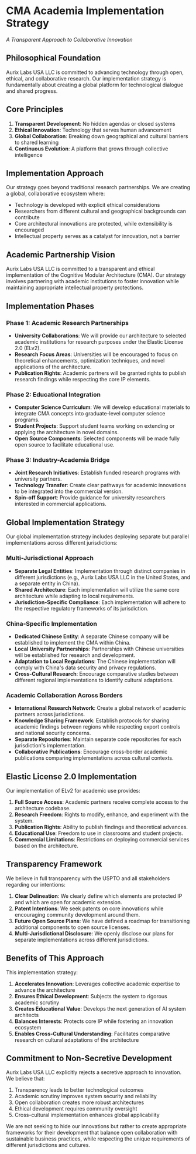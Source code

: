 # CMA Academia Implementation Strategy
*A Transparent Approach to Collaborative Innovation*

## Philosophical Foundation

Aurix Labs USA LLC is committed to advancing technology through open, ethical, and collaborative research. Our implementation strategy is fundamentally about creating a global platform for technological dialogue and shared progress.

## Core Principles

1. **Transparent Development**: No hidden agendas or closed systems
2. **Ethical Innovation**: Technology that serves human advancement
3. **Global Collaboration**: Breaking down geographical and cultural barriers to shared learning
4. **Continuous Evolution**: A platform that grows through collective intelligence

## Implementation Approach

Our strategy goes beyond traditional research partnerships. We are creating a global, collaborative ecosystem where:

- Technology is developed with explicit ethical considerations
- Researchers from different cultural and geographical backgrounds can contribute
- Core architectural innovations are protected, while extensibility is encouraged
- Intellectual property serves as a catalyst for innovation, not a barrier

## Academic Partnership Vision

Aurix Labs USA LLC is committed to a transparent and ethical implementation of the Cognitive Modular Architecture (CMA). Our strategy involves partnering with academic institutions to foster innovation while maintaining appropriate intellectual property protections.

## Implementation Phases

### Phase 1: Academic Research Partnerships
- **University Collaborations**: We will provide our architecture to selected academic institutions for research purposes under the Elastic License 2.0 (ELv2).
- **Research Focus Areas**: Universities will be encouraged to focus on theoretical enhancements, optimization techniques, and novel applications of the architecture.
- **Publication Rights**: Academic partners will be granted rights to publish research findings while respecting the core IP elements.

### Phase 2: Educational Integration
- **Computer Science Curriculum**: We will develop educational materials to integrate CMA concepts into graduate-level computer science programs.
- **Student Projects**: Support student teams working on extending or applying the architecture in novel domains.
- **Open Source Components**: Selected components will be made fully open source to facilitate educational use.

### Phase 3: Industry-Academia Bridge
- **Joint Research Initiatives**: Establish funded research programs with university partners.
- **Technology Transfer**: Create clear pathways for academic innovations to be integrated into the commercial version.
- **Spin-off Support**: Provide guidance for university researchers interested in commercial applications.

## Global Implementation Strategy

Our global implementation strategy includes deploying separate but parallel implementations across different jurisdictions:

### Multi-Jurisdictional Approach
- **Separate Legal Entities**: Implementation through distinct companies in different jurisdictions (e.g., Aurix Labs USA LLC in the United States, and a separate entity in China).
- **Shared Architecture**: Each implementation will utilize the same core architecture while adapting to local requirements.
- **Jurisdiction-Specific Compliance**: Each implementation will adhere to the respective regulatory frameworks of its jurisdiction.

### China-Specific Implementation
- **Dedicated Chinese Entity**: A separate Chinese company will be established to implement the CMA within China.
- **Local University Partnerships**: Partnerships with Chinese universities will be established for research and development.
- **Adaptation to Local Regulations**: The Chinese implementation will comply with China's data security and privacy regulations.
- **Cross-Cultural Research**: Encourage comparative studies between different regional implementations to identify cultural adaptations.

### Academic Collaboration Across Borders
- **International Research Network**: Create a global network of academic partners across jurisdictions.
- **Knowledge Sharing Framework**: Establish protocols for sharing academic findings between regions while respecting export controls and national security concerns.
- **Separate Repositories**: Maintain separate code repositories for each jurisdiction's implementation.
- **Collaborative Publications**: Encourage cross-border academic publications comparing implementations across cultural contexts.

## Elastic License 2.0 Implementation

Our implementation of ELv2 for academic use provides:

1. **Full Source Access**: Academic partners receive complete access to the architecture codebase.
2. **Research Freedom**: Rights to modify, enhance, and experiment with the system.
3. **Publication Rights**: Ability to publish findings and theoretical advances.
4. **Educational Use**: Freedom to use in classrooms and student projects.
5. **Commercial Limitations**: Restrictions on deploying commercial services based on the architecture.

## Transparency Framework

We believe in full transparency with the USPTO and all stakeholders regarding our intentions:

1. **Clear Delineation**: We clearly define which elements are protected IP and which are open for academic extension.
2. **Patent Intentions**: We seek patents on core innovations while encouraging community development around them.
3. **Future Open Source Plans**: We have defined a roadmap for transitioning additional components to open source licenses.
4. **Multi-Jurisdictional Disclosure**: We openly disclose our plans for separate implementations across different jurisdictions.

## Benefits of This Approach

This implementation strategy:

1. **Accelerates Innovation**: Leverages collective academic expertise to advance the architecture
2. **Ensures Ethical Development**: Subjects the system to rigorous academic scrutiny
3. **Creates Educational Value**: Develops the next generation of AI system architects
4. **Balances Interests**: Protects core IP while fostering an innovation ecosystem
5. **Enables Cross-Cultural Understanding**: Facilitates comparative research on cultural adaptations of the architecture

## Commitment to Non-Secretive Development

Aurix Labs USA LLC explicitly rejects a secretive approach to innovation. We believe that:

1. Transparency leads to better technological outcomes
2. Academic scrutiny improves system security and reliability
3. Open collaboration creates more robust architectures
4. Ethical development requires community oversight
5. Cross-cultural implementation enhances global applicability

We are not seeking to hide our innovations but rather to create appropriate frameworks for their development that balance open collaboration with sustainable business practices, while respecting the unique requirements of different jurisdictions and cultures.
